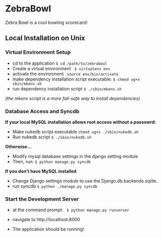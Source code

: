 ZebraBowl
==========

Zebra Bowl is a cool bowling scorecard!


Local Installation on Unix
--------------------

### Virtual Environment Setup

- cd to the application
```$ cd /path/to/zebrabowl ```
- Create a virtual environment
``` $ virtualenv env```
- activate the environment
``` source env/bin/activate```
- make dependency installation script executable:
``` $ chmod ug+x sbin/mkenv.sh ```
- run dependency installation script
``` $ ./sbin/mkenv.sh ```

*(the mkenv script is a more fail-safe way to install dependencies)*


### Database Access and Syncdb

**If your local MySQL installation allows root access without a passowrd:**

- Make nukedb script executable
``` chmod ug+x ./sbin/nukedb.sh ```
- Run nukedb script
``` $ ./sbin/nukedb.sh ```

**Otherwise...**

- Modify mysql database settings in the django setting module
- Then, run:
```$ python manage.py syncdb ```


**If you don't have MySQL installed**

- Change Django settings module to use the Django.db.backends.sqlite.
- run syncdb
```$ python ./manage.py syncdb``` 
 


### Start the Development Server
- at the command prompt:
``` $ python manage.py runserver```

- navigate to http://localhost:8000

- The application should be running!

